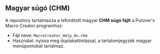 ## Magyar súgó (CHM)

A repository tartalmazza a lefordított magyar **CHM súgó fájlt** a Pulover's Macro Creator programhoz:

- Fájl neve: `MacroCreator_Help_Hu.chm`
- Használat: nyissa meg duplakattintással, a tartalomjegyzék magyar menüpontokat tartalmaz.
